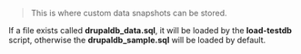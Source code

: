 > This is where custom data snapshots can be stored.

If a file exists called __drupaldb_data.sql__, it will be loaded by the __load-testdb__ script, otherwise the __drupaldb_sample.sql__ will be loaded by default.